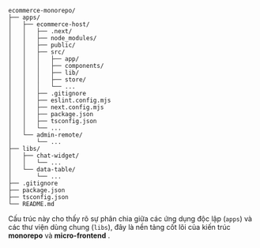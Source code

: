 ```
ecommerce-monorepo/
├── apps/
│   ├── ecommerce-host/
│   │   ├── .next/
│   │   ├── node_modules/
│   │   ├── public/
│   │   ├── src/
│   │   │   ├── app/
│   │   │   ├── components/
│   │   │   ├── lib/
│   │   │   ├── store/
│   │   │   └── ...
│   │   ├── .gitignore
│   │   ├── eslint.config.mjs
│   │   ├── next.config.mjs
│   │   ├── package.json
│   │   ├── tsconfig.json
│   │   └── ...
│   └── admin-remote/
│       └── ...
├── libs/
│   ├── chat-widget/
│   │   └── ...
│   └── data-table/
│       └── ...
├── .gitignore
├── package.json
├── tsconfig.json
└── README.md
```

Cấu trúc này cho thấy rõ sự phân chia giữa các ứng dụng độc lập (`apps`) và các thư viện dùng chung (`libs`), đây là nền tảng cốt lõi của kiến trúc **monorepo** và **micro-frontend** .